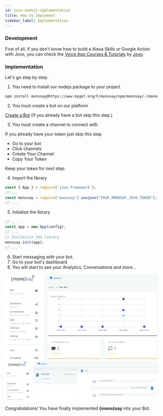```yaml
---
id: jovo-nodejs-implementation
title: How to Implement
sidebar_label: Implementation
---
```


<div class="intro">

### <i class="fas fa-code"></i> Development

First of all, if you don't know how to build a Alexa Skills or Google Action with Jovo, you can check the <a target="_blank" href="https://www.jovo.tech/learn" class="inline-link">Voice App Courses & Tutorials</a> by <a class="inline-link" href="https://jovo.tech">Jovo</a>.

</div>

### <i class="fas fa-info-circle"></i> Implementation

Let's go step by step.

1. You need to install our nodejs package to your project

<div class="browser-mockup">

```bash
npm install monosay@https://www.myget.org/F/monosay/npm/monosay/-/monosay-1.0.0.tgz
```

</div>

2. You must create a bot on our platform

<a href="//platform.monosay.com/bots/create" target="_blank" class="button"><i class="fas fa-plus"></i> Create a Bot</a> (If you already have a bot skip this step.)

3. You must create a channel to connect with

If you already have your token just skip this step

- Go to your bot
- Click channels
- Create Your Channel
- Copy Your Token

Keep your token for next step.

4. Import the library

<div class="browser-mockup">

```javascript
const { App } = require('jovo-framework');
// ...
const monosay = require('monosay').usejovo("YOUR_MONOSAY_JOVO_TOKEN");
// ...
```

</div>


5. Initialize the library

<div class="browser-mockup">

```javascript
// ...
const app = new App(config);
// ...
// Initialize the library
monosay.init(app);
// ...
```

</div>

6. Start messaging with your bot.
7. Go to your bot's dashboard
8. You will start to see your Analytics, Conversations and more...
<div id="ms_dashboard" class="browser-mockup with-url" style="padding:0 !important;">
    <img src="/img/screenshots/monosay-analytics.png"  />
</div>

<div id="ms_conversations" class="browser-mockup with-url" style="padding:0 !important;">
    <img src="/img/screenshots/monosay-conversations.png" />
</div>

<i class="fas fa-check"></i> Congratulations! You have finally implemented <strong>{mono}say</strong> into your Bot.